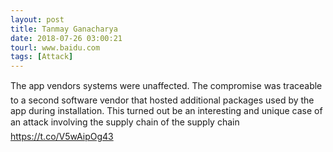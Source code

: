 ```yaml
---
layout: post
title: Tanmay Ganacharya
date: 2018-07-26 03:00:21
tourl: www.baidu.com
tags: [Attack]
---
```

The app vendors systems were unaffected. The compromise was traceable to a second software vendor that hosted additional packages used by the app during installation. This turned out be an interesting and unique case of an attack involving the supply chain of the supply chain https://t.co/V5wAipOg43